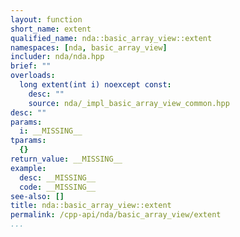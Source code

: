 ```yaml
---
layout: function
short_name: extent
qualified_name: nda::basic_array_view::extent
namespaces: [nda, basic_array_view]
includer: nda/nda.hpp
brief: ""
overloads:
  long extent(int i) noexcept const:
    desc: ""
    source: nda/_impl_basic_array_view_common.hpp
desc: ""
params:
  i: __MISSING__
tparams:
  {}
return_value: __MISSING__
example:
  desc: __MISSING__
  code: __MISSING__
see-also: []
title: nda::basic_array_view::extent
permalink: /cpp-api/nda/basic_array_view/extent
...
```


